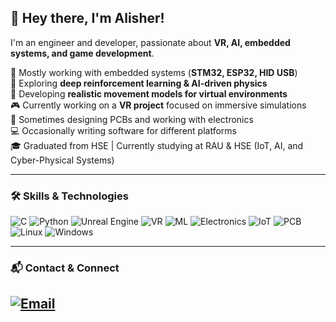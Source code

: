 ## 👋 Hey there, I'm Alisher!
I'm an engineer and developer, passionate about **VR, AI, embedded systems, and game development**.

🔬 Mostly working with embedded systems (**STM32, ESP32, HID USB**)  
🤖 Exploring **deep reinforcement learning & AI-driven physics**  
🚀 Developing **realistic movement models for virtual environments**  
🎮 Currently working on a **VR project** focused on immersive simulations  
🔌 Sometimes designing PCBs and working with electronics  
💻 Occasionally writing software for different platforms  
🎓 Graduated from HSE | Currently studying at RAU & HSE (IoT, AI, and Cyber-Physical Systems)  

---

### **🛠️ Skills & Technologies**
![C](https://img.shields.io/badge/c-%2300599C.svg?style=for-the-badge&logo=c&logoColor=white)
![Python](https://img.shields.io/badge/python-3776AB.svg?style=for-the-badge&logo=python&logoColor=white)
![Unreal Engine](https://img.shields.io/badge/unreal_engine-black?style=for-the-badge&logo=unrealengine&logoColor=white)
![VR](https://img.shields.io/badge/VR-1E90FF?style=for-the-badge&logo=oculus&logoColor=white)
![ML](https://img.shields.io/badge/ML-orange?style=for-the-badge&logo=tensorflow&logoColor=white)
![Electronics](https://img.shields.io/badge/Electronics-FF5733?style=for-the-badge&logo=raspberrypi&logoColor=white)
![IoT](https://img.shields.io/badge/IoT-purple?style=for-the-badge&logo=arduino&logoColor=white)
![PCB](https://img.shields.io/badge/PCB-green?style=for-the-badge&logoColor=white)
![Linux](https://img.shields.io/badge/Linux-yellow?style=for-the-badge&logo=Linux&logoColor=white)
![Windows](https://img.shields.io/badge/Windows-blue?style=for-the-badge&logo=windows&logoColor=white)

---

### **📬 Contact & Connect** 
[![Email](https://img.shields.io/badge/Email-asyuldashov.dev%40gmail.com-red?style=for-the-badge&logo=gmail&logoColor=white)]()  
---
